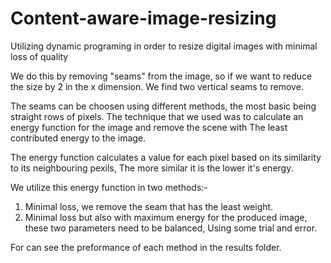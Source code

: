 # Content-aware-image-resizing
Utilizing dynamic programing in order to resize digital images with minimal loss of quality

We do this by removing "seams" from the image, so if we want to reduce the size by 2 in the x dimension.
We find two vertical seams to remove.

The seams can be choosen using different methods, the most basic being straight rows of pixels.
The technique that we used was to calculate an energy function for the image and remove the scene with
The least contributed energy to the image.

The energy function calculates a value for each pixel based on its similarity to its neighbouring pexils,
The more similar it is the lower it's energy.

We utilize this energy function in two methods:-

1. Minimal loss, we remove the seam that has the least weight.
2. Minimal loss but also with maximum energy for the produced image, these two parameters need to be balanced,
   Using some trial and error.

For can see the preformance of each method in the results folder.
